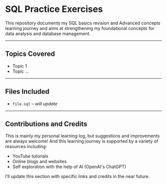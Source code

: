 # SQL Practice Exercises

This repository documents my SQL basics revision and Advanced concepts learning journey and aims at strengthening my foundational concepts for data analysis and database management.


---

## Topics Covered
- Topic 1
- Topic 
...
---

## Files Included
- `file.sql` – *will update*

---

## Contributions and Credits

This is mainly my personal learning log, but suggestions and improvements are always welcome! And this learning journey is supported by a variety of resources including:  
- YouTube tutorials  
- Online blogs and websites  
- Self exploration with the help of AI (OpenAI's ChatGPT)
   
I’ll update this section with specific links and credits in the near future.
